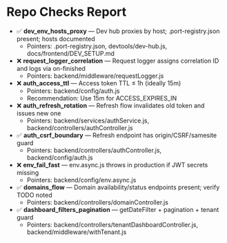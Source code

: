 # Repo Checks Report

- ✅ **dev_env_hosts_proxy** — Dev hub proxies by host; .port-registry.json present; hosts documented
  - Pointers: .port-registry.json, devtools/dev-hub.js, docs/frontend/DEV_SETUP.md
- ❌ **request_logger_correlation** — Request logger assigns correlation ID and logs via on-finished
  - Pointers: backend/middleware/requestLogger.js
- ❌ **auth_access_ttl** — Access token TTL ≤ 1h (ideally 15m)
  - Pointers: backend/config/auth.js
  - Recommendation: Use 15m for ACCESS_EXPIRES_IN
- ❌ **auth_refresh_rotation** — Refresh flow invalidates old token and issues new one
  - Pointers: backend/services/authService.js, backend/controllers/authController.js
- ✅ **auth_csrf_boundary** — Refresh endpoint has origin/CSRF/samesite guard
  - Pointers: backend/controllers/authController.js, backend/config/auth.js
- ❌ **env_fail_fast** — env.async.js throws in production if JWT secrets missing
  - Pointers: backend/config/env.async.js
- ✅ **domains_flow** — Domain availability/status endpoints present; verify TODO noted
  - Pointers: backend/controllers/domainController.js
- ✅ **dashboard_filters_pagination** — getDateFilter + pagination + tenant guard
  - Pointers: backend/controllers/tenantDashboardController.js, backend/middleware/withTenant.js